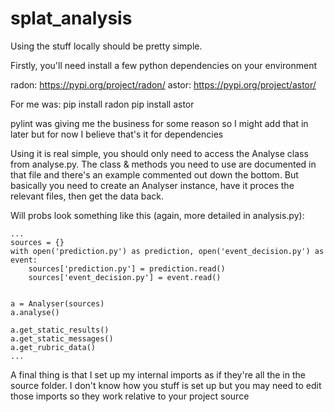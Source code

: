 # splat_analysis

Using the stuff locally should be pretty simple.

Firstly, you'll need install a few python dependencies on your environment

radon: https://pypi.org/project/radon/
astor: https://pypi.org/project/astor/

For me was:
    pip install radon
    pip install astor

pylint was giving me the business for some reason so I might add that in
later but for now I believe that's it for dependencies


Using it is real simple, you should only need to access the Analyse class
from analyse.py. The class & methods you need to use are documented in that
file and there's an example commented out down the bottom. But basically you
need to create an Analyser instance, have it proces the relevant files, then
get the data back.

Will probs look something like this (again, more detailed in analysis.py):

    ...
    sources = {}
    with open('prediction.py') as prediction, open('event_decision.py') as event:
        sources['prediction.py'] = prediction.read()
        sources['event_decision.py'] = event.read()


    a = Analyser(sources)
    a.analyse()

    a.get_static_results()
    a.get_static_messages()
    a.get_rubric_data()
    ...

A final thing is that I set up my internal imports as if they're all the in the
source folder. I don't know how you stuff is set up but you may need to edit those
imports so they work relative to your project source
